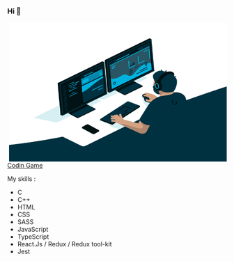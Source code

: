 ### Hi 👋
<img align="right" alt="GIF" src="https://github.com/nnieddu/nnieddu/blob/main/code.gif" width="500" height="320" />  
  
[Codin Game](https://www.codingame.com/profile/483153482d024ace59b7a1d5747b560c6730432)  
  
My skills :
* C
* C++
* HTML
* CSS
* SASS
* JavaScript
* TypeScript
* React.Js / Redux / Redux tool-kit
* Jest
<!-- ![](https://visitor-badge.laobi.icu/badge?page_id=nnieddu) -->
